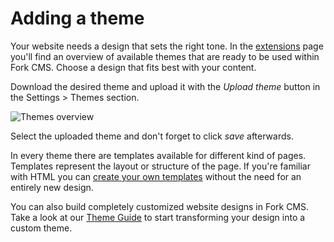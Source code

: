 # Adding a theme

Your website needs a design that sets the right tone. In the [extensions](http://www.fork-cms.com/extensions/themes) page you'll find an overview of available themes that are ready to be used within Fork CMS. Choose a design that fits best with your content.

Download the desired theme and upload it with the *Upload theme* button in the Settings > Themes section.

![Themes overview](https://raw.github.com/forkcms/documentation/master/02.%20getting%20started/assets/themes.png)

Select the uploaded theme and don't forget to click *save* afterwards.

In every theme there are templates available for different kind of pages. Templates represent the layout or structure of the page. If you're familiar with HTML you can [create your own templates](../theming-guide/creating-a-template) without the need for an entirely new design.

You can also build completely customized website designs in Fork CMS. Take a look at our [Theme Guide](../theming-guide) to start transforming your design into a custom theme.
